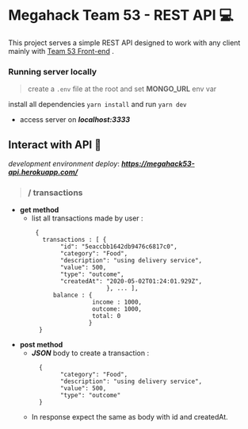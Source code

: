 # Megahack Team 53 - REST API :computer:

This project serves a simple REST API designed to work with any client mainly with [Team 53 Front-end](https://github.com/MegaHack53/frontend_megahack) .

### Running server locally

> create a `.env` file at the root and set **MONGO_URL** env var

install all dependencies `yarn install` and run `yarn dev`

- access server on ***localhost:3333***

## Interact with API :book:

*development environment deploy*: ***https://megahack53-api.herokuapp.com/***

> ### / transactions
- **get method**
  - list all transactions made by user :
    ``` 
     {
       transactions : [ {
            "id": "5eaccbb1642db9476c6817c0",
            "category": "Food",
            "description": "using delivery service",
            "value": 500,
            "type": "outcome",
            "createdAt": "2020-05-02T01:24:01.929Z",
                         }, ... ],
          balance : {
                     income : 1000,
                     outcome: 1000,
                     total: 0
                    }
      }
    ```
 - **post method**
    - ***JSON*** body to create a transaction :
      ``` 
        {
    		  "category": "Food",
    		  "description": "using delivery service",
    		  "value": 500,
    		  "type": "outcome"	  
        }
      ```
    - In response expect the same as body with id and createdAt.
